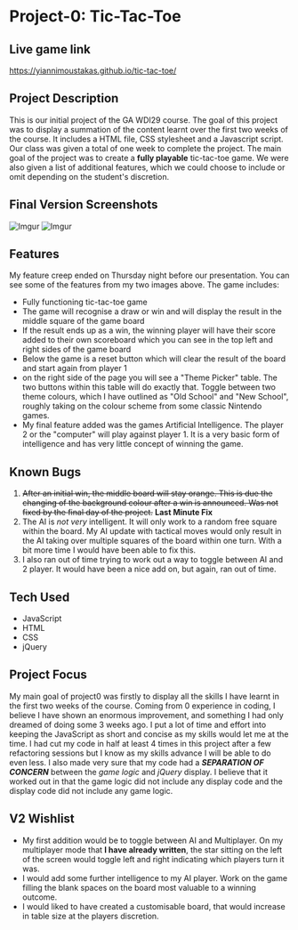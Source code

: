 # Project-0: Tic-Tac-Toe

## Live game link
https://yiannimoustakas.github.io/tic-tac-toe/

## Project Description
This is our initial project of the GA WDI29 course. The goal of this project was to display a summation of the content learnt over the first two weeks of the course. It includes a HTML file, CSS stylesheet and a Javascript script. Our class was given a total of one week to complete the project. The main goal of the project was to create a **fully playable** tic-tac-toe game. We were also given a list of additional features, which we could choose to include or omit depending on the student's discretion.

## Final Version Screenshots
![Imgur](https://i.imgur.com/h7bWIHq.png)
![Imgur](https://i.imgur.com/m3O41to.png)

## Features
My feature creep ended on Thursday night before our presentation. You can see some of the features from my two images above. The game includes:
* Fully functioning tic-tac-toe game
* The game will recognise a draw or win and will display the result in the middle square of the game board
* If the result ends up as a win, the winning player will have their score added to their own scoreboard which you can see in the top left and right sides of the game board
* Below the game is a reset button which will clear the result of the board and start again from player 1
* on the right side of the page you will see a "Theme Picker" table. The two buttons within this table will do exactly that. Toggle between two theme colours, which I have outlined as "Old School" and "New School", roughly taking on the colour scheme from some classic Nintendo games.
* My final feature added was the games Artificial Intelligence. The player 2 or the "computer" will play against player 1. It is a very basic form of intelligence and has very little concept of winning the game.

## Known Bugs
1. ~~After an initial win, the middle board will stay orange. This is due the changing of the background colour after a win is announced. Was not fixed by the final day of the project.~~ **Last Minute Fix** 
2. The AI is *not very* intelligent. It will only work to a random free square within the board. My AI update with tactical moves would only result in the AI taking over multiple squares of the board within one turn. With a bit more time I would have been able to fix this.
3. I also ran out of time trying to work out a way to toggle between AI and 2 player. It would have been a nice add on, but again, ran out of time.

## Tech Used
* JavaScript
* HTML
* CSS
* jQuery

## Project Focus
My main goal of project0 was firstly to display all the skills I have learnt in the first two weeks of the course. Coming from 0 experience in coding, I believe I have shown an enormous improvement, and something I had only dreamed of doing some 3 weeks ago.
I put a lot of time and effort into keeping the JavaScript as short and concise as my skills would let me at the time. I had cut my code in half at least 4 times in this project after a few refactoring sessions but I know as my skills advance I will be able to do even less.
I also made very sure that my code had a _**SEPARATION OF CONCERN**_ between the *game logic* and *jQuery* display. I believe that it worked out in that the game logic did not include any display code and the display code did not include any game logic.

## V2 Wishlist
* My first addition would be to toggle between AI and Multiplayer. On my multiplayer mode that **I have already written**, the star sitting on the left of the screen would toggle left and right indicating which players turn it was.
* I would add some further intelligence to my AI player. Work on the game filling the blank spaces on the board most valuable to a winning outcome.
* I would liked to have created a customisable board, that would increase in table size at the players discretion.

